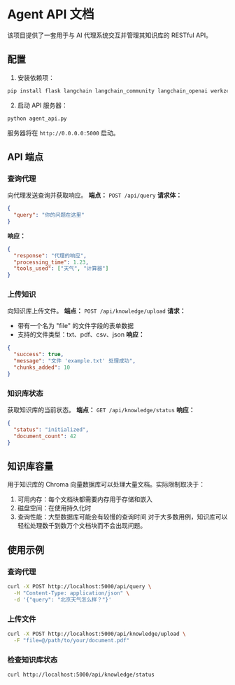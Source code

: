 # Agent API 文档
该项目提供了一套用于与 AI 代理系统交互并管理其知识库的 RESTful API。
## 配置
1. 安装依赖项：
```bash
pip install flask langchain langchain_community langchain_openai werkzeug
```
2. 启动 API 服务器：
```bash
python agent_api.py
```
服务器将在 `http://0.0.0.0:5000` 启动。
## API 端点
### 查询代理
向代理发送查询并获取响应。
**端点：** `POST /api/query`
**请求体：**
```json
{
  "query": "你的问题在这里"
}
```
**响应：**
```json
{
  "response": "代理的响应",
  "processing_time": 1.23,
  "tools_used": ["天气", "计算器"]
}
```
### 上传知识
向知识库上传文件。
**端点：** `POST /api/knowledge/upload`
**请求：**
- 带有一个名为 "file" 的文件字段的表单数据
- 支持的文件类型：txt、pdf、csv、json
**响应：**
```json
{
  "success": true,
  "message": "文件 'example.txt' 处理成功",
  "chunks_added": 10
}
```
### 知识库状态
获取知识库的当前状态。
**端点：** `GET /api/knowledge/status`
**响应：**
```json
{
  "status": "initialized",
  "document_count": 42
}
```
## 知识库容量
用于知识库的 Chroma 向量数据库可以处理大量文档。实际限制取决于：
1. 可用内存：每个文档块都需要内存用于存储和嵌入
2. 磁盘空间：在使用持久化时
3. 查询性能：大型数据库可能会有较慢的查询时间
对于大多数用例，知识库可以轻松处理数千到数万个文档块而不会出现问题。
## 使用示例
### 查询代理
```bash
curl -X POST http://localhost:5000/api/query \
  -H "Content-Type: application/json" \
  -d '{"query": "北京天气怎么样？"}'
```
### 上传文件
```bash
curl -X POST http://localhost:5000/api/knowledge/upload \
  -F "file=@/path/to/your/document.pdf"
```
### 检查知识库状态
```bash
curl http://localhost:5000/api/knowledge/status
```
